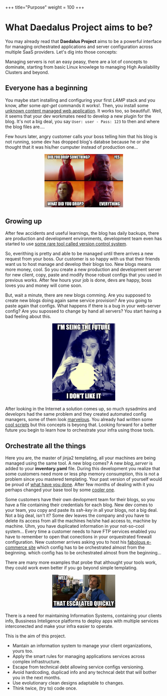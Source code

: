 +++
title="Purpose"
weight = 100
+++

# What Daedalus Project aims to be?

You may already read that **Daedalus Project** aims to be a powerful interface for managing orchestrated applications and server configuration across multiple SaaS providers. Let's dig into those concepts:

Managing servers is not an easy peasy, there are a lot of concepts to dominate, starting from basic Linux knowlege to managing High Availability Clusters and beyond.

## Everyone has a beginning

You maybe start installing and configuring your first *LAMP* stack and you know, after some *apt-get* commands it works!. Then, you install some [unknown content managed web application](https://wordpress.org/). It works too, so beautiful!. Well, it seems that your dev workmates need to develop a new plugin for the blog. It's not a big deal, you say `User: user - Pass: 123` to then and where the blog files are....

Few hours later, angry customer calls your boss telling him that his blog is not running, some dev has dropped blog's databse because he or she thought that it was his/her cumputer instead of production one...
<center>
  <img src="/static/images/dropdatabase.jpg" alt="What have you done" width=50% />
</center>

## Growing up

After few accidents and useful learnings, the blog has daily backups, there are production and development environments, development team even has started to use [some rare tool called version control system](https://git-scm.com/).

So, everithing is pretty and able to be managed until there arrives a new request from your boss. Our customer is so happy with us that their friends want us to host manage and develop their blogs too. New blogs means more money, cool. So you create a new production and development server for new client, copy, paste and modify those robust configs that you used in previous works. After few hours your job is done, devs are happy, boss loves you and money will come soon.

But, wait a minute, there are new blogs comming. Are you supposed to create new blogs doing again same service provision? Are you going to paste again that configs. What happens if there is a bug in your web-server config? Are you supossed to change by hand all servers? You start having a bad feeling about this.
<center>
  <img src="/static/images/thefuture.jpg" alt="Are we doomed?" width=40% />
</center>

After looking in the Internet a solution comes up, so much sysadmins and developrs had the same problem and they created automated config managers, some of them look [marvelous](https://www.ansible.com/). You already had written some [cool scripts](https://github.com/a-castellano/nextcloud_backups_aws_s3) but this concepts is beyong that. Looking forward for a better future you begin to learn how to orchestrate your infra using those tools.

## Orchestrate all the things

Here you are, the master of jinja2 templating, all your machines are being managed using the same tool. A new blog comes? A new *blog_server* is added to your **inventory.yaml** file. During this development you realize that some customers need more or less php memory consumption, this is not a problem since you mastered templating. Your past version of yourself would be proud of [what have you done](https://github.com/a-castellano/Sysadmin-Scripts/tree/master/Ansible). After few months of dealing with it you perhaps changed your base tool by some [cooler one](https://www.saltstack.com/).

Some customers have their own devlopment team for their blogs, so you have a file containing their credentials for each blog. New dev comes to your team, you copy and paste its *ssh-key* in all your blogs, not a big deal. Not a big deal, isn't it? Some dev leaves the company and you have to delete its access from all the machines he/she had access to, machine by machine. Uhm, you have duplicated information in your not-so-cool system... Every time a customer needs to have FTP services enabled you have to remember to open that conections in your orquestrated firewall configuration. New customer arrives asking you to host his [fabolous e-commerce site](https://magento.com/) which config has to be orchestrated almost from the beginning. which config has to be orchestrated almost from the beginning...

There are many more examples that probe that althought your tools work, they could work even better if you go beyond simple templating.

<center>
  <img src="/static/images/escalatedquickly.jpg" alt="That escalated quickly" width=40% />
</center>

There is a need for maintaining Information Systems, containing your clients info, Bussiness Inteligence platforms to deploy apps with multiple services interconected and make your infra easier to operate.

This is the aim of this project. 

* Mantain an information system to manage your client organizations, yours too.
* Apply the smart rules for managing applications services across complex infrastructure.
* Escape from technical debt allowing service configs versioning.
* Avoid hardcoding, duplicad info and any techncal debt that will bother you in the next months.
* Use evolutionary clean designs adaptable to changes.
* Think twice, (try to) code once.
